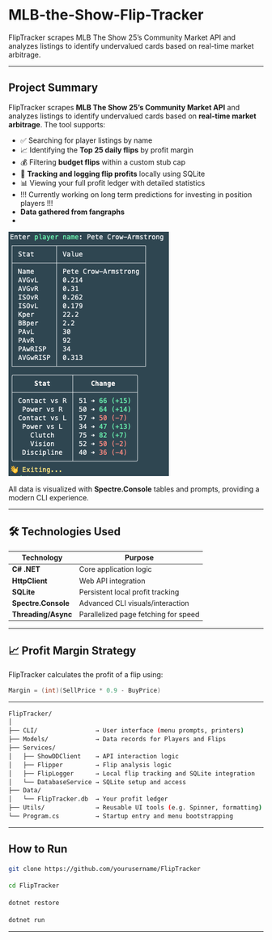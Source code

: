 # MLB-the-Show-Flip-Tracker

FlipTracker scrapes MLB The Show 25’s Community Market API and analyzes listings to identify undervalued cards based on real-time market arbitrage.

---

## Project Summary

FlipTracker scrapes **MLB The Show 25’s Community Market API** and analyzes listings to identify undervalued cards based on **real-time market arbitrage**. The tool supports:

- ✅ Searching for player listings by name  
- 📈 Identifying the **Top 25 daily flips** by profit margin  
- 💰 Filtering **budget flips** within a custom stub cap  
- 🧾 **Tracking and logging flip profits** locally using SQLite 
- 📊 Viewing your full profit ledger with detailed statistics
- !!! Currently working on long term predictions for investing in position players !!!
- **Data gathered from fangraphs**
- 
![Player Projection](./Images/img1.png)

All data is visualized with **Spectre.Console** tables and prompts, providing a modern CLI experience.

---

## 🛠 Technologies Used

| Technology           | Purpose                              |
|----------------------|--------------------------------------|
| **C# .NET**          | Core application logic               |
| **HttpClient**       | Web API integration                  |
| **SQLite**           | Persistent local profit tracking     |
| **Spectre.Console**  | Advanced CLI visuals/interaction     |
| **Threading/Async**  | Parallelized page fetching for speed |

---

## 📈 Profit Margin Strategy

FlipTracker calculates the profit of a flip using:

```csharp
Margin = (int)(SellPrice * 0.9 - BuyPrice)
```

---
``` bash
FlipTracker/
│
├── CLI/                → User interface (menu prompts, printers)
├── Models/             → Data records for Players and Flips
├── Services/
│   ├── ShowDDClient    → API interaction logic
│   ├── Flipper         → Flip analysis logic
│   ├── FlipLogger      → Local flip tracking and SQLite integration
│   └── DatabaseService → SQLite setup and access
├── Data/
│   └── FlipTracker.db  → Your profit ledger
├── Utils/              → Reusable UI tools (e.g. Spinner, formatting)
└── Program.cs          → Startup entry and menu bootstrapping
```

---

## How to Run
```bash
git clone https://github.com/yourusername/FlipTracker

cd FlipTracker

dotnet restore

dotnet run
```

---
